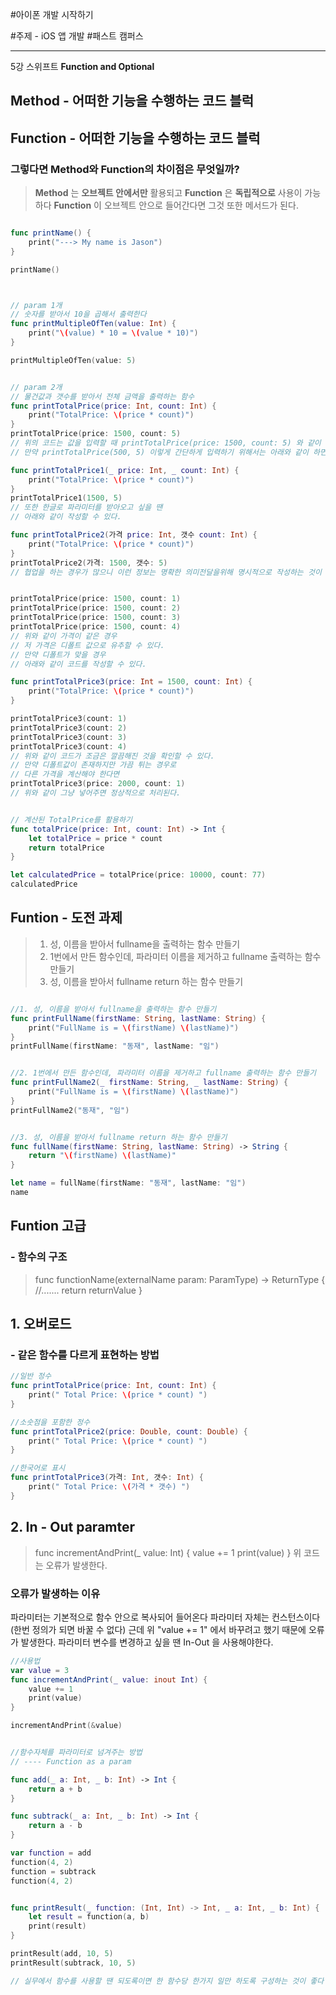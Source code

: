 #아이폰 개발 시작하기

#주제 - iOS 앱 개발 #패스트 캠퍼스

---

5강 스위프트 __Function and Optional__

## Method - 어떠한 기능을 수행하는 코드 블럭
## Function - 어떠한 기능을 수행하는 코드 블럭
### 그렇다면 Method와 Function의 차이점은 무엇일까?
> __Method__ 는 __오브젝트 안에서만__ 활용되고
> __Function__ 은 __독립적으로__ 사용이 가능하다
> __Function__ 이 오브젝트 안으로 들어간다면 그것 또한 메서드가 된다.

```Swift

func printName() {
    print("---> My name is Jason")
}

printName()



// param 1개
// 숫자를 받아서 10을 곱해서 출력한다
func printMultipleOfTen(value: Int) {
    print("\(value) * 10 = \(value * 10)")
}

printMultipleOfTen(value: 5)


// param 2개
// 물건값과 갯수를 받아서 전체 금액을 출력하는 함수
func printTotalPrice(price: Int, count: Int) {
    print("TotalPrice: \(price * count)")
}
printTotalPrice(price: 1500, count: 5)
// 위의 코드는 값을 입력할 때 printTotalPrice(price: 1500, count: 5) 와 같이 파라미터를 입력해야한다.
// 만약 printTotalPrice(500, 5) 이렇게 간단하게 입력하기 위해서는 아래와 같이 하면 된다.

func printTotalPrice1(_ price: Int, _ count: Int) {
    print("TotalPrice: \(price * count)")
}
printTotalPrice1(1500, 5)
// 또한 한글로 파라미터를 받아오고 싶을 땐
// 아래와 같이 작성할 수 있다.

func printTotalPrice2(가격 price: Int, 갯수 count: Int) {
    print("TotalPrice: \(price * count)")
}
printTotalPrice2(가격: 1500, 갯수: 5)
// 협업을 하는 경우가 많으니 이런 정보는 명확한 의미전달을위해 명시적으로 작성하는 것이 좋다


printTotalPrice(price: 1500, count: 1)
printTotalPrice(price: 1500, count: 2)
printTotalPrice(price: 1500, count: 3)
printTotalPrice(price: 1500, count: 4)
// 위와 같이 가격이 같은 경우
// 저 가격은 디폴트 값으로 유추할 수 있다.
// 만약 디폴트가 맞을 경우
// 아래와 같이 코드를 작성할 수 있다.

func printTotalPrice3(price: Int = 1500, count: Int) {
    print("TotalPrice: \(price * count)")
}

printTotalPrice3(count: 1)
printTotalPrice3(count: 2)
printTotalPrice3(count: 3)
printTotalPrice3(count: 4)
// 위와 같이 코드가 조금은 깔끔해진 것을 확인할 수 있다.
// 만약 디폴트값이 존재하지만 가끔 튀는 경우로
// 다른 가격을 계산해야 한다면
printTotalPrice3(price: 2000, count: 1)
// 위와 같이 그냥 넣어주면 정상적으로 처리된다.


// 계산된 TotalPrice를 활용하기
func totalPrice(price: Int, count: Int) -> Int {
    let totalPrice = price * count
    return totalPrice
}

let calculatedPrice = totalPrice(price: 10000, count: 77)
calculatedPrice

```

## Funtion - 도전 과제
>1. 성, 이름을 받아서 fullname을 출력하는 함수 만들기
>2. 1번에서 만든 함수인데, 파라미터 이름을 제거하고 fullname 출력하는 함수 만들기
>3. 성, 이름을 받아서 fullname return 하는 함수 만들기

```Swift

//1. 성, 이름을 받아서 fullname을 출력하는 함수 만들기
func printFullName(firstName: String, lastName: String) {
    print("FullName is = \(firstName) \(lastName)")
}
printFullName(firstName: "동재", lastName: "임")


//2. 1번에서 만든 함수인데, 파라미터 이름을 제거하고 fullname 출력하는 함수 만들기
func printFullName2(_ firstName: String, _ lastName: String) {
    print("FullName is = \(firstName) \(lastName)")
}
printFullName2("동재", "임")


//3. 성, 이름을 받아서 fullname return 하는 함수 만들기
func fullName(firstName: String, lastName: String) -> String {
    return "\(firstName) \(lastName)"
}

let name = fullName(firstName: "동재", lastName: "임")
name

```

## Funtion 고급
### - 함수의 구조
>func functionName(externalName param: ParamType) -> ReturnType {
>    //.......
>    return returnValue
>}

## 1. 오버로드
### - 같은 함수를 다르게 표현하는 방법

```Swift
//일반 정수
func printTotalPrice(price: Int, count: Int) {
    print(" Total Price: \(price * count) ")
}

//소숫점을 포함한 정수
func printTotalPrice2(price: Double, count: Double) {
    print(" Total Price: \(price * count) ")
}

//한국어로 표시
func printTotalPrice3(가격: Int, 갯수: Int) {
    print(" Total Price: \(가격 * 갯수) ")
}
```

## 2. In - Out paramter
>func incrementAndPrint(_ value: Int) {
>    value += 1
>    print(value)
>}
위 코드는 오류가 발생한다.

### 오류가 발생하는 이유
파라미터는 기본적으로 함수 안으로 복사되어 들어온다
파라미터 자체는 컨스턴스이다 (한번 정의가 되면 바꿀 수 없다)
근데 위 "value += 1" 에서 바꾸려고 했기 때문에 오류가 발생한다.
파라미터 변수를 변경하고 싶을 땐 In-Out 을 사용해야한다.

```Swift
//사용법
var value = 3
func incrementAndPrint(_ value: inout Int) {
    value += 1
    print(value)
}

incrementAndPrint(&value)


//함수자체를 파라미터로 넘겨주는 방법
// ---- Function as a param

func add(_ a: Int, _ b: Int) -> Int {
    return a + b
}

func subtrack(_ a: Int, _ b: Int) -> Int {
    return a - b
}

var function = add
function(4, 2)
function = subtrack
function(4, 2)


func printResult(_ function: (Int, Int) -> Int, _ a: Int, _ b: Int) {
    let result = function(a, b)
    print(result)
}

printResult(add, 10, 5)
printResult(subtrack, 10, 5)

// 실무에서 함수를 사용할 땐 되도록이면 한 함수당 한가지 일만 하도록 구성하는 것이 좋다
```